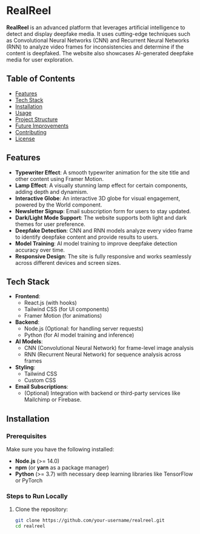 # RealReel

**RealReel** is an advanced platform that leverages artificial intelligence to detect and display deepfake media. It uses cutting-edge techniques such as Convolutional Neural Networks (CNN) and Recurrent Neural Networks (RNN) to analyze video frames for inconsistencies and determine if the content is deepfaked. The website also showcases AI-generated deepfake media for user exploration.

## Table of Contents
- [Features](#features)
- [Tech Stack](#tech-stack)
- [Installation](#installation)
- [Usage](#usage)
- [Project Structure](#project-structure)
- [Future Improvements](#future-improvements)
- [Contributing](#contributing)
- [License](#license)

## Features
- **Typewriter Effect**: A smooth typewriter animation for the site title and other content using Framer Motion.
- **Lamp Effect**: A visually stunning lamp effect for certain components, adding depth and dynamism.
- **Interactive Globe**: An interactive 3D globe for visual engagement, powered by the World component.
- **Newsletter Signup**: Email subscription form for users to stay updated.
- **Dark/Light Mode Support**: The website supports both light and dark themes for user preference.
- **Deepfake Detection**: CNN and RNN models analyze every video frame to identify deepfake content and provide results to users.
- **Model Training**: AI model training to improve deepfake detection accuracy over time.
- **Responsive Design**: The site is fully responsive and works seamlessly across different devices and screen sizes.

## Tech Stack
- **Frontend**:
  - React.js (with hooks)
  - Tailwind CSS (for UI components)
  - Framer Motion (for animations)
- **Backend**:
  - Node.js (Optional: for handling server requests)
  - Python (for AI model training and inference)
- **AI Models**:
  - CNN (Convolutional Neural Network) for frame-level image analysis
  - RNN (Recurrent Neural Network) for sequence analysis across frames
- **Styling**:
  - Tailwind CSS
  - Custom CSS
- **Email Subscriptions**:
  - (Optional) Integration with backend or third-party services like Mailchimp or Firebase.

## Installation

### Prerequisites
Make sure you have the following installed:
- **Node.js** (>= 14.0)
- **npm** (or **yarn** as a package manager)
- **Python** (>= 3.7) with necessary deep learning libraries like TensorFlow or PyTorch

### Steps to Run Locally
1. Clone the repository:
   ```bash
   git clone https://github.com/your-username/realreel.git
   cd realreel
